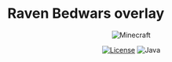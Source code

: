 # Raven Bedwars overlay
<p align="center">
  <img src="https://img.shields.io/badge/MC-1.8.9-brightgreen.svg" alt="Minecraft"/>
</p>

<p align="center">
  <a href="LICENSE"><img src="https://img.shields.io/github/license/Kopamed/Raven-bPLUS" alt="License"/></a>
  <img src="https://img.shields.io/github/languages/top/Kopamed/Raven-bPLUS" alt="Java"/>
</p>

